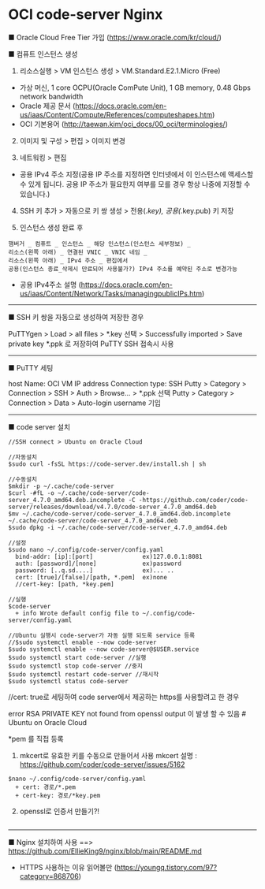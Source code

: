 # OCI code-server Nginx

■ Oracle Cloud Free Tier 가입 (https://www.oracle.com/kr/cloud/)

■ 컴퓨트 인스턴스 생성
1. 리소스실행 > VM 인스턴스 생성 > VM.Standard.E2.1.Micro (Free)
- 가상 머신, 1 core OCPU(Oracle ComPute Unit), 1 GB memory, 0.48 Gbps network bandwidth
- Oracle 제공 문서 (https://docs.oracle.com/en-us/iaas/Content/Compute/References/computeshapes.htm)
- OCI 기본용어 (http://taewan.kim/oci_docs/00_oci/terminologies/)

2. 이미지 및 구성 > 편집 > 이미지 변경

3. 네트워킹 > 편집
- 공용 IPv4 주소 지정(공용 IP 주소를 지정하면 인터넷에서 이 인스턴스에 액세스할 수 있게 됩니다. 공용 IP 주소가 필요한지 여부를 모를 경우 항상 나중에 지정할 수 있습니다.)

4. SSH 키 추가 > 자동으로 키 쌍 생성 > 전용(*.key), 공용(*.key.pub) 키 저장

5. 인스턴스 생성 완료 후
  ```
  햄버거 _ 컴퓨트 _ 인스턴스 _ 해당 인스턴스(인스턴스 세부정보) _ 
  리소스(왼쪽 아래) _ 연결된 VNIC _ VNIC 네임 _ 
  리소스(왼쪽 아래) _ IPv4 주소 _ 편집에서 
  공용(인스턴스 종료_삭제시 만료되어 사용불가?) IPv4 주소를 예약된 주소로 변경가능
  ```
- 공용 IPv4주소 설명 (https://docs.oracle.com/en-us/iaas/Content/Network/Tasks/managingpublicIPs.htm)

-------------------------

■ SSH 키 쌍을 자동으로 생성하여 저장한 경우

PuTTYgen > Load > all files > *.key 선택 > Successfully imported > Save private key
*.ppk 로 저장하여 PuTTY SSH 접속시 사용

--------------------------

■ PuTTY 세팅

host Name: OCI VM IP address 
Connection type: SSH
Putty > Category > Connection > SSH > Auth > Browse... > *.ppk 선택
Putty > Category > Connection > Data > Auto-login username 기입

--------------------------

■ code server 설치
```
//SSH connect > Ubuntu on Oracle Cloud

//자동설치
$sudo curl -fsSL https://code-server.dev/install.sh | sh

//수동설치
$mkdir -p ~/.cache/code-server
$curl -#fL -o ~/.cache/code-server/code-server_4.7.0_amd64.deb.incomplete -C -https://github.com/coder/code-server/releases/download/v4.7.0/code-server_4.7.0_amd64.deb
$mv ~/.cache/code-server/code-server_4.7.0_amd64.deb.incomplete ~/.cache/code-server/code-server_4.7.0_amd64.deb
$sudo dpkg -i ~/.cache/code-server/code-server_4.7.0_amd64.deb

//설정
$sudo nano ~/.config/code-server/config.yaml
  bind-addr: [ip]:[port]              ex)127.0.0.1:8081
  auth: [password]/[none]             ex)password
  password: [..q.sd....]              ex)... ..
  cert: [true]/[false]/[path, *.pem]  ex)none
  //cert-key: [path, *key.pem]

//실행
$code-server
  + info Wrote default config file to ~/.config/code-server/config.yaml

//Ubuntu 실행시 code-server가 자동 실행 되도록 service 등록
//$sudo systemctl enable --now code-server
$sudo systemctl enable --now code-server@$USER.service
$sudo systemctl start code-server //실행
$sudo systemctl stop code-server //중지
$sudo systemctl restart code-server //재시작
$sudo systemctl status code-server 
```

//cert: true로 세팅하여 code server에서 제공하는 https를 사용할려고 한 경우

error RSA PRIVATE KEY not found from openssl output 이 발생 할 수 있음 # Ubuntu on Oracle Cloud

*pem 를 직접 등록
1. mkcert로 유효한 키를 수동으로 만들어서 사용
mkcert 설명 : https://github.com/coder/code-server/issues/5162
```
$nano ~/.config/code-server/config.yaml
  + cert: 경로/*.pem
  + cert-key: 경로/*key.pem
```
2. openssl로 인증서 만들기?!
```
```

--------------------------

■ Nginx 설치하여 사용
==> https://github.com/EllieKing9/nginx/blob/main/README.md
- HTTPS 사용하는 이유 읽어볼만 (https://youngq.tistory.com/97?category=868706)
